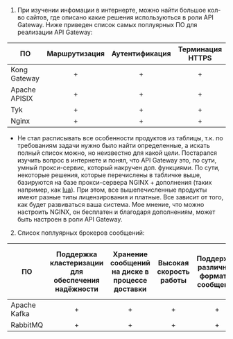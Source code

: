 1. При изучении инфомации в интернерте, можно найти большое кол-во сайтов, где описано какие решения используються в роли API Gateway. Ниже приведен список самых поплуярных ПО для реализации API Gateway:

| ПО | Маршрутизация | Аутентификация | Терминация HTTPS |
|---|:---:|:---:|:---:|
| Kong Gateway | + | + | + |
| Apache APISIX | + | + | + |
| Tyk | + | + | + |
| Nginx | + | + | + |

 * Не стал расписывать все особенности продуктов из таблицы, т.к. по требованиям задачи нужно было найти определенные, а искать полный список можно, но неизвестно для какой цели. Постарался изучить вопрос в интернете и понял, что API Gateway это, по сути, умный прокси-сервис, который накручен доп. функциями. По сути, некоторые решения, которые перечислены в табличке выше, базируются на базе прокси-сервера NGINX + дополнения (таких например, как [lua](https://github.com/openresty/lua-nginx-module#videos)). При этом, все вышепечисленные продукты имеют разные типы лицензирования и платные. Все зависит от того, как будет развиваться ваша система. Мое мнение, что можно настроить NGINX, он бесплатен и благодаря дополнениям, может быть настроен в роли API Gateway.

2. Список поплуярных брокеров сообщений:

| ПО | Поддержка кластеризации для обеспечения надёжности | Хранение сообщений на диске в процессе доставки | Высокая скорость работы | Поддержка различный форматов сообщений | Разделение прав доступа к различным потокам сообщений | Простота эксплуатации |
|---|:---:|:---:|:---:|:---:|:---:|:---:|
| Apache Kafka | + | + | + | + | | |
| RabbitMQ | + | + | + | + | | |
